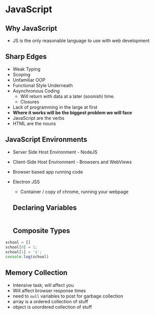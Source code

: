 # JavaScript

## Why JavaScript

- JS is the only reasonable language to use with web development


## Sharp Edges

- Weak Typing
- Scoping
- Unfamiliar OOP
- Functional Style Underneath
- Asynchronous Coding
  - Will return with data at a later (soonish) time.
  - Closures
- Lack of programming in the large at first
- **Where it works will be the biggest problem we will face**
- JavaScript are the verbs
- HTML are the nouns

## JavaScript Environments

- Server Side Host Environment - NodeJS
- Client-Side Host Environment - Browsers and WebViews
- Browser based app running code
- Electron JSS
  - Container / copy of chrome, running your webpage

  ## Declaring Variables

  ```js


  ```

  ## Composite Types

```javascript
school = []
school[0] = 1;
school[1] = 's';
console.log(school)
```

## Memory Collection

- Intensive task; will affect you
- Will affect browser response times
- need to `null` variables to post for garbage collection
- array is a ordered collection of stuff
- object is unordered collection of stuff